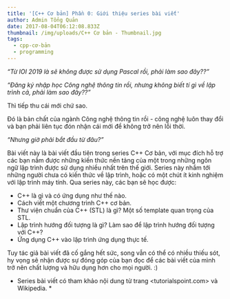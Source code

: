 ```yaml
---
title: '[C++ Cơ bản] Phần 0: Giới thiệu series bài viết'
author: Admin Tổng Quản
date: 2017-08-04T06:12:08.833Z
thumbnail: /img/uploads/C++ Cơ bản - Thumbnail.jpg
tags:
  - cpp-cơ-bản
  - programming
---
```

*“Từ IOI 2019 là sẽ
không được sử dụng Pascal rồi, phải làm sao đây??”*

*“Đăng ký nhập học Công
nghệ thông tin rồi, nhưng không biết tí gì về lập trình cả, phải làm sao đây??”*

Thì tiếp thu cái mới chứ sao.

Đó là bản chất của ngành Công nghệ thông tin rồi - công nghệ
luôn thay đổi và bạn phải liên tục đón nhận cái mới để không trở nên lỗi thời.

*“Nhưng giờ phải bắt đầu từ đâu?”*

Bài viết này là bài viết đầu tiên trong series C\+\+ Cơ bản, với
mục đích hỗ trợ các bạn nắm được những kiến thức nền tảng của một trong những
ngôn ngữ lập trình được sử dụng nhiều nhất trên thế giới. Series này nhắm tới
những người chưa có kiến thức về lập trình, hoặc có một chút ít kinh nghiệm với
lập trình máy tính. Qua series này, các bạn sẽ học được:

* C\+\+ là gì và có ứng dụng như thế nào.
* Cách viết một chương trình C\+\+ cơ bản.
* Thư viện chuẩn của C\+\+ (STL) là gì? Một số template quan trọng của STL.
* Lập trình hướng đối tượng là gì? Làm sao để lập trình hướng đối tượng với C\+\+?
* Ứng dụng C\+\+ vào lập trình ứng dụng thực tế.

Tuy tác giả bài viết đã cố gắng hết sức, song vẫn có thể có
nhiều thiếu sót, hy vọng sẽ nhận được sự đóng góp của bạn đọc để các bài viết của
mình trở nên chất lượng và hữu dụng hơn cho mọi người. :)

* Series bài viết có tham khảo nội dung từ trang <tutorialspoint.com> và Wikipedia. *
